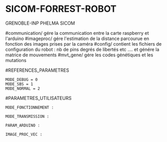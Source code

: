 # SICOM-FORREST-ROBOT
GRENOBLE-INP PHELMA SICOM

#communication/
	gére la communication entre la carte raspberry et l'arduino
#imageproc/
	gére l'estimation de la distance parcourue en fonction des images prises par la caméra
#config/
	contient les fichiers de configuration du robot :
		nb de pins
		degrés de libertés
		etc ....
	et génére la matrice de mouvements
#mvt_gene/
	gére les codes génétiques et les mutations

#REFERENCES_PARAMETRES

	MODE_DEBUG = 0
	MODE_SBS = 1
	MODE_NORMAL = 2

#PARAMETRES_UTILISATEURS

	MODE_FONCTIONNEMENT :

	MODE_TRANSMISSION :

	PARAM_ARDUINO :

	IMAGE_PROC_VEC :
